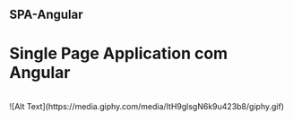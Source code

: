 ## SPA-Angular
 # Single Page Application com Angular
 <br>
![Alt Text](https://media.giphy.com/media/ItH9glsgN6k9u423b8/giphy.gif)
